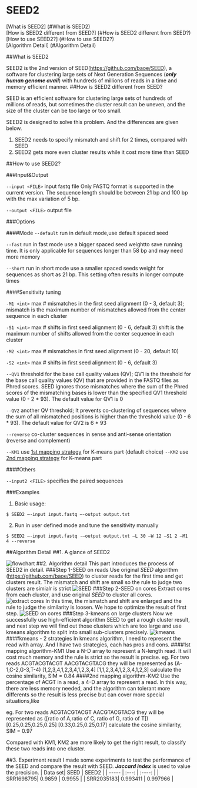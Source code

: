 # SEED2

[What is SEED2] (#What is SEED2)  
[How is SEED2 different from SEED?] (#How is SEED2 different from SEED?)  
[How to use SEED2?] (#How to use SEED2?)  
[Algorithm Detail] (#Algorithm Detail)

<a name="overview"/>
##What is SEED2

SEED2 is the 2nd version of SEED(https://github.com/baoe/SEED), a software for clustering large sets of Next Generation Sequences (***only human genome avail***) with hundreds of millions of reads in a time and memory efficient manner. 
<a name="How is SEED2 different from SEED?"/>
##How is SEED2 different from SEED?

SEED is an efficient software for clustering large sets of hundreds of millions of reads, but sometimes the cluster result can be uneven, and the size of the cluster can be too large or too small. 

SEED2 is designed to solve this problem. And the differences are given below.

1. SEED2 needs to specify mismatch and shift for 2 times, compared with SEED
2. SEED2 gets more even cluster results while it cost more time than SEED

<a name="How to use SEED2?"/>
##How to use SEED2?

###Input&Output

`--input <FILE>`    input fastq file
Only FASTQ format is supported in the current version. The sequence length should be between 21 bp and 100 bp with the max variation of 
5 bp.

`--output <FILE>` output file

###Options

####Mode
`--default` run in default mode,use default spaced seed

`--fast`   	run in fast mode
use a bigger spaced seed weightto save running time. It is only applicable for sequences longer than 58 bp and may need more memory

`--short`  		run in short mode
use a smaller spaced seeds weight for sequences as short as 21 bp. This setting often results in longer compute times

####Sensitivity tuning

`-M1 <int>`	max # mismatches in the first seed alignment (0 - 3, default 3);
mismatch is the maximum number of mismatches allowed from the center sequence in each cluster

`-S1 <int>`	max # shifts in first seed alignment (0 - 6, default 3)
shift is the maximum number of shifts allowed from the center sequence in each cluster

`-M2 <int>`	max # mismatches in first seed alignment (0 - 20, default 10)

`-S2 <int>`	max # shifts in first seed alignment (0 - 6, default 3)

`--QV1`    	threshold for the base call quality values (QV);
QV1 is the threshold for the base call quality values (QV) that are provided in the FASTQ files as Phred scores. SEED ignores those mismatches where the sum of the Phred scores of the mismatching bases is lower than the specified QV1 threshold value (0 - 2 * 93). The default value for QV1 is 0

`--QV2`    	another QV threshold;
It prevents co-clustering of sequences where the sum of all mismatched positions is higher than the threshold value (0 - 6 * 93). The default value for QV2 is 6 * 93

`--reverse`	co-cluster sequences in sense and anti-sense orientation (reverse and complement)
	
`--KM1` use [1st mapping strategy](#1map) for K-means part (default choice)
`--KM2` use [2nd mapping strategy](#2map) for K-means part

####Others

`--input2 <FILE>`	specifies the paired sequences

###Examples

1. Basic usage:
```
$ SEED2 –-input input.fastq –-output output.txt
```

2. Run in user defined mode and tune the sensitivity manually
```
$ SEED2 –-input input.fastq -–output output.txt –L 30 –W 12 –S1 2 –M1 4 --reverse
```




<a name="Algorithm Detail">
##Algorithm Detail
##1. A glance of SEED2

![flowchart](http://1.easybuy1.sinaapp.com/seed2/flowchart.PNG)
##2. Algorithm detail
This part introduces the process of SEED2 in detail.
###Step 1-SEED on reads
Use original *SEED* algorithm (https://github.com/baoe/SEED) to cluster reads for the first time and get clusters result. The mismatch and shift are small so the rule to judge two clusters are simialr is strict 
![SEED](http://1.easybuy1.sinaapp.com/seed2/%E5%B9%BB%E7%81%AF%E7%89%871.PNG)
###Step 2-SEED on cores
Extract cores from each cluster, and use original *SEED* to cluster all cores. 
![extract cores](http://1.easybuy1.sinaapp.com/seed2/%E5%B9%BB%E7%81%AF%E7%89%872.PNG)
In this time, the mismatch and shift are enlarged and the rule to judge the similarity is loosen. We hope to optimize the result of first step. 
![SEED on cores](http://1.easybuy1.sinaapp.com/seed2/%E5%B9%BB%E7%81%AF%E7%89%873.PNG)
###Step 3-kmeans on large clusters
Now we successfully use high-efficient algorithm SEED to get a rough cluster result, and next step we will find out those clusters which are too large and use kmeans algorithm to split into small sub-clusters precisely.
![kmeans](http://1.easybuy1.sinaapp.com/seed2/%E5%B9%BB%E7%81%AF%E7%89%874.PNG)
####kmeans - 2 strategies
In kmeans algorithm, I need to represent the read with array. And I have two strategies, each has pros and cons.
<a name="1map">
####1st mapping algorithm-KM1
Use a N-D array to represent a N-length read. It will cost much memory and the rule is strict so the result is precise.
eg.
For two reads
    ACGTACGTACGT
    AACGTACGTACG
they will be represented as (A-1,C-2,G-3,T-4)
    [1,2,3,4,1,2,3,4,1,2,3,4]
    [1,1,2,3,4,1,2,3,4,1,2,3]
calculate the cosine similarity,
    SIM = 0.84
<a name="2map">
####2nd mapping algorithm-KM2
Use the percentage of ACGT in a read, a 4-D array to represent a read. In this way, there are less memory needed, and the algorithm can tolerant more differents so the result is less precise but can cover more special situations,like

eg.
For two reads
    ACGTACGTACGT
    AACGTACGTACG
they will be represented as ([ratio of A,ratio of C, ratio of G, ratio of T])
    [0.25,0.25,0.25,0.25]
    [0.33,0.25,0.25,0.17]
calculate the cosine similarity,
    SIM = 0.97

Compared with KM1, KM2 are more likely to get the right result, to classify these two reads into one cluster.





##3. Experiment result
I made some experiments to test the performance of the SEED  and compare the result with SEED. ***Jaccard index*** is used to value the precision.
| Data set| SEED   |  SEED2  |
| -----   | :---:  | :----:  |
| SRR1698795| 0.9859 |   0.9955     |
| SRR2035183|   0.993411   |   0.997966   |




